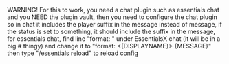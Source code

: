WARNING! For this to work, you need a chat plugin such as essentials chat and you NEED the plugin vault, then you need to configure the chat plugin so in chat it includes the player suffix in the message instead of <player> message, if the status is set to something, it should include the suffix in the message, for essentials chat, find line "format: " under EssentialsX chat (it will be in a big # thingy) and change it to "format: <{DISPLAYNAME}> {MESSAGE}" then type "/essentials reload" to reload config
